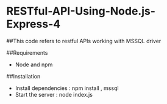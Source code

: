 # RESTful-API-Using-Node.js-Express-4
##This code refers to restful APIs working with MSSQL driver

##Requirements
* Node and npm

##Installation

* Install dependencies : npm install  , mssql
* Start the server : node index.js


